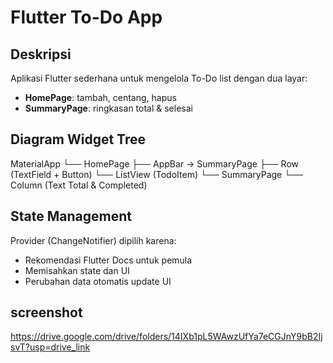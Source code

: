# Flutter To-Do App 

## Deskripsi
Aplikasi Flutter sederhana untuk mengelola To-Do list dengan dua layar:
- **HomePage**: tambah, centang, hapus 
- **SummaryPage**: ringkasan total & selesai

## Diagram Widget Tree
MaterialApp
 └── HomePage
      ├── AppBar → SummaryPage
      ├── Row (TextField + Button)
      └── ListView (TodoItem)
 └── SummaryPage
      └── Column (Text Total & Completed)

## State Management
Provider (ChangeNotifier) dipilih karena:
- Rekomendasi Flutter Docs untuk pemula
- Memisahkan state dan UI
- Perubahan data otomatis update UI

## screenshot 
https://drive.google.com/drive/folders/14IXb1pL5WAwzUfYa7eCGJnY9bB2IjsvT?usp=drive_link

